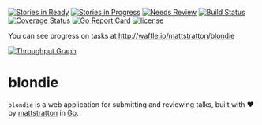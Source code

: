 [![Stories in Ready](https://badge.waffle.io/mattstratton/blondie.svg?label=ready&title=Ready)](http://waffle.io/mattstratton/blondie) [![Stories in Progress](https://badge.waffle.io/mattstratton/blondie.svg?label=in%progress&title=In%20Progress)](http://waffle.io/mattstratton/blondie) [![Needs Review](https://badge.waffle.io/mattstratton/blondie.svg?label=needs-review&title=Needs%20Review)](http://waffle.io/mattstratton/blondie)
[![Build Status](https://travis-ci.org/mattstratton/blondie.svg?branch=master)](https://travis-ci.org/mattstratton/blondie)
[![Coverage Status](https://coveralls.io/repos/github/mattstratton/blondie/badge.svg?branch=master)](https://coveralls.io/github/mattstratton/blondie?branch=master)
[![Go Report Card](https://goreportcard.com/badge/github.com/mattstratton/blondie)](https://goreportcard.com/report/github.com/mattstratton/blondie)
[![license](https://img.shields.io/github/license/mattstratton/blondie.svg)]()

You can see progress on tasks at http://waffle.io/mattstratton/blondie

[![Throughput Graph](https://graphs.waffle.io/mattstratton/blondie/throughput.svg)](https://waffle.io/mattstratton/blondie/metrics)
# blondie

`blondie` is a web application for submitting and reviewing talks, built with :heart: by [mattstratton](https://github.com/mattstratton) in [Go](https://golang.org/).
